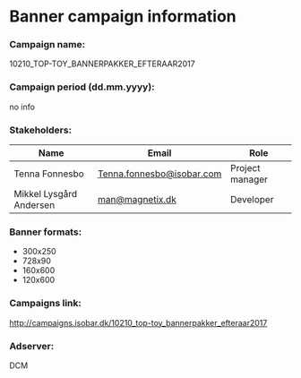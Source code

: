 # Banner campaign information

### Campaign name:
10210_TOP-TOY_BANNERPAKKER_EFTERAAR2017

### Campaign period (dd.mm.yyyy):
no info

### Stakeholders:
Name | Email | Role
-----|-------|-----
Tenna Fonnesbo | Tenna.fonnesbo@isobar.com | Project manager
Mikkel Lysgård Andersen | man@magnetix.dk | Developer

### Banner formats:
* 300x250
* 728x90
* 160x600
* 120x600

### Campaigns link:
http://campaigns.isobar.dk/10210_top-toy_bannerpakker_efteraar2017

### Adserver:
DCM